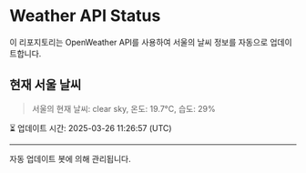 
# Weather API Status

이 리포지토리는 OpenWeather API를 사용하여 서울의 날씨 정보를 자동으로 업데이트합니다.

## 현재 서울 날씨
> 서울의 현재 날씨: clear sky, 온도: 19.7°C, 습도: 29%

⏳ 업데이트 시간: 2025-03-26 11:26:57 (UTC)

---
자동 업데이트 봇에 의해 관리됩니다.
